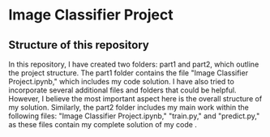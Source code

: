 # Image Classifier Project

## Structure of this repository 
In this repository, I have created two folders: part1 and part2, which outline the project structure. The part1 folder contains the file "Image Classifier Project.ipynb," which includes my code solution.
I have also tried to incorporate several additional files and folders that could be helpful. However, I believe the most important aspect here is the overall structure of my solution.
Similarly, the part2 folder includes my main work within the following files: "Image Classifier Project.ipynb," "train.py," and "predict.py," as these files contain my complete solution of my code . 
